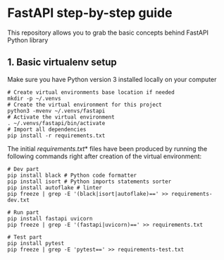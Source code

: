 # FastAPI step-by-step guide

This repository allows you to grab the basic concepts behind FastAPI Python library

## 1. Basic virtualenv setup

Make sure you have Python version 3 installed locally on your computer

```
# Create virtual environments base location if needed
mkdir -p ~/.venvs
# Create the virtual environment for this project
python3 -mvenv ~/.venvs/fastapi
# Activate the virtual environment
. ~/.venvs/fastapi/bin/activate
# Import all dependencies
pip install -r requirements.txt
```

The initial **requirements*.txt** files have been produced by running the following commands right after creation of the virtual environment:

```
# Dev part
pip install black # Python code formatter
pip install isort # Python imports statements sorter
pip install autoflake # linter
pip freeze | grep -E '(black|isort|autoflake)==' >> requirements-dev.txt

# Run part
pip install fastapi uvicorn
pip freeze | grep -E '(fastapi|uvicorn)==' >> requirements.txt

# Test part
pip install pytest
pip freeze | grep -E 'pytest==' >> requirements-test.txt
```